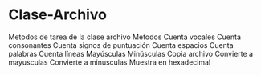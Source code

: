 # Clase-Archivo
Metodos de tarea de la clase archivo
Metodos 
Cuenta vocales
Cuenta consonantes
Cuenta signos de puntuación
Cuenta espacios
Cuenta palabras
Cuenta líneas
Mayúsculas
Minúsculas
Copia archivo
Convierte a mayusculas
Convierte a minusculas
Muestra en hexadecimal

